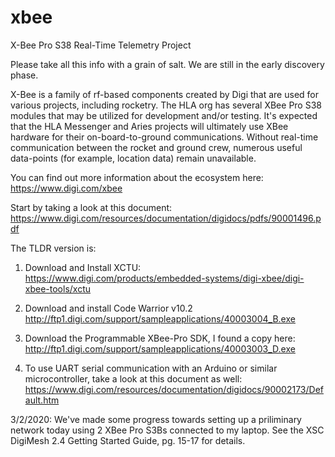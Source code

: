 # xbee
X-Bee Pro S38 Real-Time Telemetry Project

Please take all this info with a grain of salt. We are still in the early discovery phase.

X-Bee is a family of rf-based components created by Digi that are used for various projects, including rocketry. The HLA org has several XBee Pro S38 modules that may be utilized for development and/or testing. It's expected that the HLA Messenger and Aries projects will ultimately use XBee hardware for their on-board-to-ground communications. Without real-time communication between the rocket and ground crew, numerous useful data-points (for example, location data) remain unavailable. 

You can find out more information about the ecosystem here:
<br/>https://www.digi.com/xbee

Start by taking a look at this document: 
<br/>https://www.digi.com/resources/documentation/digidocs/pdfs/90001496.pdf

The TLDR version is:
1) Download and Install XCTU:
<br/>https://www.digi.com/products/embedded-systems/digi-xbee/digi-xbee-tools/xctu

2) Download and install Code Warrior v10.2
<br/>http://ftp1.digi.com/support/sampleapplications/40003004_B.exe

2) Download the Programmable XBee-Pro SDK, I found a copy here:
<br/>http://ftp1.digi.com/support/sampleapplications/40003003_D.exe

3) To use UART serial communication with an Arduino or similar microcontroller, take a look at this document as well:
<br/>https://www.digi.com/resources/documentation/digidocs/90002173/Default.htm

3/2/2020:
We've made some progress towards setting up a priliminary network today using 2 XBee Pro S3Bs connected to my laptop. See the XSC DigiMesh 2.4 Getting Started Guide, pg. 15-17 for details. 

